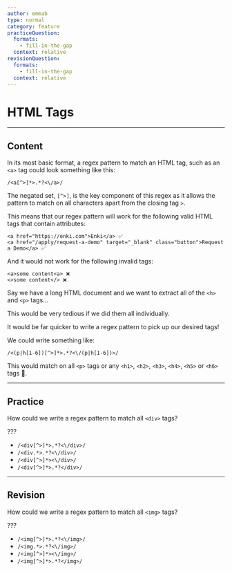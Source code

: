 ```yaml
---
author: emmab
type: normal
category: feature
practiceQuestion:
  formats:
    - fill-in-the-gap
  context: relative
revisionQuestion:
  formats:
    - fill-in-the-gap
  context: relative
---
```


# HTML Tags


---

## Content

In its most basic format, a regex pattern to match an HTML tag, such as an `<a>` tag could look something like this:

`/<a[^>]*>.*?<\/a>/`

The negated set, `[^>]`, is the key component of this regex as it allows the pattern to match on all characters apart from the closing tag `>`. 

This means that our regex pattern will work for the following valid HTML tags that contain attributes:

```plain-text
<a href="https://enki.com">Enki</a> ✅
<a href="/apply/request-a-demo" target="_blank" class="button">Request a Demo</a> ✅
```

And it would not work for the following invalid tags:

    <a>some content<a> ❌
    <>some content</> ❌

Say we have a long HTML document and we want to extract all of the `<h>` and `<p>` tags... 

This would be very tedious if we did them all individually.

It would be far quicker to write a regex pattern to pick up our desired tags!

We could write something like:

`/<(p|h[1-6])[^>]*>.*?<\/(p|h[1-6])>/`

This would match on all `<p>` tags or any `<h1>`, `<h2>`, `<h3>`, `<h4>`, `<h5>` or `<h6>` tags 🎉.


---

## Practice

How could we write a regex pattern to match all `<div>` tags?

???

- `/<div[^>]*>.*?<\/div>/`
- `/<div.*>.*?<\/div>/`
- `/<div[^>]*><\/div>/`
- `/<div[^>]*>.*?</div>/`


---

## Revision

How could we write a regex pattern to match all `<img>` tags?

???

- `/<img[^>]*>.*?<\/img>/`
- `/<img.*>.*?<\/img>/`
- `/<img[^>]*><\/img>/`
- `/<img[^>]*>.*?</img>/`
 
